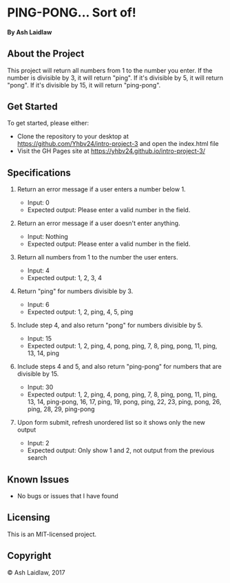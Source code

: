 # PING-PONG... Sort of!
#### By Ash Laidlaw

## About the Project

This project will return all numbers from 1 to the number you enter. If the number is divisible by 3, it will return "ping". If it's divisible by 5, it will return "pong". If it's divisible by 15, it will return "ping-pong".

## Get Started

To get started, please either:

* Clone the repository to your desktop at <https://github.com/Yhbv24/intro-project-3> and open the index.html file
* Visit the GH Pages site at <https://yhbv24.github.io/intro-project-3/>

## Specifications

1. Return an error message if a user enters a number below 1.
   * Input: 0
   * Expected output: Please enter a valid number in the field.

2. Return an error message if a user doesn't enter anything.
   * Input: Nothing
   * Expected output: Please enter a valid number in the field.

3. Return all numbers from 1 to the number the user enters.
   * Input: 4
   * Expected output: 1, 2, 3, 4

4. Return "ping" for numbers divisible by 3.
   * Input: 6
   * Expected output: 1, 2, ping, 4, 5, ping

5. Include step 4, and also return "pong" for numbers divisible by 5.
   * Input: 15
   * Expected output: 1, 2, ping, 4, pong, ping, 7, 8, ping, pong, 11, ping, 13, 14, ping

6. Include steps 4 and 5, and also return "ping-pong" for numbers that are divisible by 15.
   * Input: 30
   * Expected output: 1, 2, ping, 4, pong, ping, 7, 8, ping, pong, 11, ping, 13, 14, ping-pong, 16, 17, ping, 19, pong, ping, 22, 23, ping, pong, 26, ping, 28, 29, ping-pong

7. Upon form submit, refresh unordered list so it shows only the new output
   * Input: 2
   * Expected output: Only show 1 and 2, not output from the previous search

## Known Issues

* No bugs or issues that I have found

## Licensing

This is an MIT-licensed project.

## Copyright

© Ash Laidlaw, 2017
